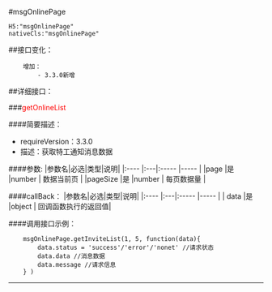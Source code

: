 #msgOnlinePage
```
H5:"msgOnlinePage"
nativeCls:"msgOnlinePage"
```

##接口变化：
```
    增加：
        - 3.3.0新增 
```

##详细接口：

###<font color="red">getOnlineList</font>

####简要描述：
- requireVersion：3.3.0
- 描述：获取特工通知消息数据

####参数:
|参数名|必选|类型|说明|
|:----    |:---|:----- |-----   |
|page |是  |number |  数据当前页 |
|pageSize |是  |number |  每页数据量 |

####callBack：
|参数名|必选|类型|说明|
|:----    |:---|:----- |-----   |
| data |是  |object | 回调函数执行的返回值|

####调用接口示例： 

```
    msgOnlinePage.getInviteList(1, 5, function(data){
        data.status = 'success'/'error'/'nonet' //请求状态
        data.data //消息数据
        data.message //请求信息
    } )
```
***